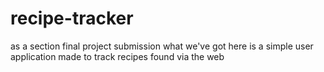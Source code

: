 # recipe-tracker
as a section final project submission what we've got here is a simple user application made to track recipes found via the web
